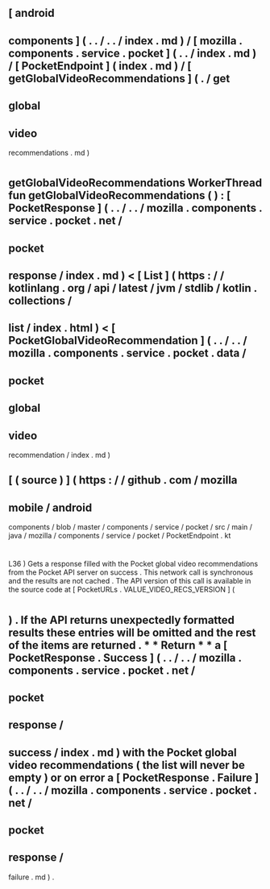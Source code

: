 [
android
-
components
]
(
.
.
/
.
.
/
index
.
md
)
/
[
mozilla
.
components
.
service
.
pocket
]
(
.
.
/
index
.
md
)
/
[
PocketEndpoint
]
(
index
.
md
)
/
[
getGlobalVideoRecommendations
]
(
.
/
get
-
global
-
video
-
recommendations
.
md
)
#
getGlobalVideoRecommendations
WorkerThread
fun
getGlobalVideoRecommendations
(
)
:
[
PocketResponse
]
(
.
.
/
.
.
/
mozilla
.
components
.
service
.
pocket
.
net
/
-
pocket
-
response
/
index
.
md
)
<
[
List
]
(
https
:
/
/
kotlinlang
.
org
/
api
/
latest
/
jvm
/
stdlib
/
kotlin
.
collections
/
-
list
/
index
.
html
)
<
[
PocketGlobalVideoRecommendation
]
(
.
.
/
.
.
/
mozilla
.
components
.
service
.
pocket
.
data
/
-
pocket
-
global
-
video
-
recommendation
/
index
.
md
)
>
>
[
(
source
)
]
(
https
:
/
/
github
.
com
/
mozilla
-
mobile
/
android
-
components
/
blob
/
master
/
components
/
service
/
pocket
/
src
/
main
/
java
/
mozilla
/
components
/
service
/
pocket
/
PocketEndpoint
.
kt
#
L36
)
Gets
a
response
filled
with
the
Pocket
global
video
recommendations
from
the
Pocket
API
server
on
success
.
This
network
call
is
synchronous
and
the
results
are
not
cached
.
The
API
version
of
this
call
is
available
in
the
source
code
at
[
PocketURLs
.
VALUE_VIDEO_RECS_VERSION
]
(
#
)
.
If
the
API
returns
unexpectedly
formatted
results
these
entries
will
be
omitted
and
the
rest
of
the
items
are
returned
.
*
*
Return
*
*
a
[
PocketResponse
.
Success
]
(
.
.
/
.
.
/
mozilla
.
components
.
service
.
pocket
.
net
/
-
pocket
-
response
/
-
success
/
index
.
md
)
with
the
Pocket
global
video
recommendations
(
the
list
will
never
be
empty
)
or
on
error
a
[
PocketResponse
.
Failure
]
(
.
.
/
.
.
/
mozilla
.
components
.
service
.
pocket
.
net
/
-
pocket
-
response
/
-
failure
.
md
)
.
